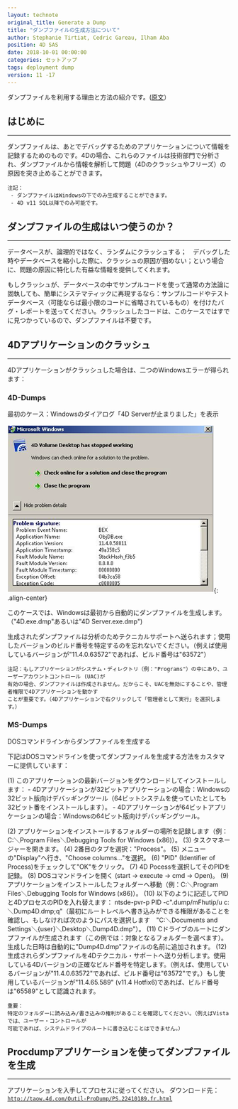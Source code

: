 ```yaml
---
layout: technote
original_title: Generate a Dump
title: "ダンプファイルの生成方法について"
author: Stephanie Tirtiat, Cedric Gareau, Ilham Aba
position: 4D SAS
date: 2018-10-01 00:00:00
categories: セットアップ
tags: deployment dump
version: 11 -17
---
```


ダンプファイルを利用する理由と方法の紹介です。([原文](https://taow.4d.com/Generate-a-Dump/PS.1938114.en.html#)）
<!--more-->

## はじめに
---
ダンプファイルは、あとでデバッグするためのアプリケーションについて情報を記録するためのものです。4Dの場合、これらのファイルは技術部門で分析され、ダンプファイルから情報を解析して問題（4Dのクラッシュやフリーズ）の原因を突き止めることができます。

```
注記：
 - ダンプファイルはWindowsの下でのみ生成することができます。
 - 4D v11 SQL以降でのみ可能です。
```
 
## ダンプファイルの生成はいつ使うのか？
---
データベースが、論理的ではなく、ランダムにクラッシュする；　デバッグした時やデータベースを縮小した際に、クラッシュの原因が掴めない；という場合に、問題の原因に特化した有益な情報を提供してくれます。

もしクラッシュが、データベースの中でサンプルコードを使って通常の方法論に固執しても、簡単にシステマティックに再現するなら：サンプルコードやテストデータベース（可能ならば最小限のコードに省略されているもの）を付けたバグ・レポートを送ってください。クラッシュしたコードは、このケースではすでに見つかっているので、ダンプファイルは不要です。

## 4Dアプリケーションのクラッシュ
---
4Dアプリケーションがクラッシュした場合は、二つのWindowsエラーが得られます：


### 4D-Dumps

最初のケース：Windowsのダイアログ「4D Serverが止まりました」を表示

![図1：停止通告画面](/images/Dump/4D-dumps-1.png){: .align-center}

このケースでは、Windowsは最初から自動的にダンプファイルを生成します。（"4D.exe.dmp"あるいは"4D Server.exe.dmp")

生成されたダンプファイルは分析のためテクニカルサポートへ送られます；使用したバージョンのビルド番号を特定するのを忘れないでください。（例えば使用しているバージョンが"11.4.0.63572"であれば、ビルド番号は"63572"）

```
注記：もしアプリケーションがシステム・ディレクトリ（例："Programs"）の中にあり、ユーザーアカウントコントロール (UAC)が
有効の場合、ダンプファイルは作成されません。だからこそ、UACを無効にすることや、管理者権限で4Dアプリケーションを動かす
ことが重要です。（4Dアプリケーションで右クリックして「管理者として実行」を選択します。）
```

### MS-Dumps

DOSコマンドラインからダンプファイルを生成する

下記はDOSコマンドラインを使ってダンプファイルを生成する方法をカスタマーに提供しています：

  (1) このアプリケーションの最新バージョンをダウンロードしてインストールします：
    - 4Dアプリケーションが32ビットアプリケーションの場合：Windowsの32ビット版向けデバッギングツール（64ビットシステムを使っていたとしても32ビット番をインストールします）。
    - 4Dアプリケーションが64ビットアプリケーションの場合：Windowsの64ビット版向けデバッギングツール。
 
  (2) アプリケーションをインストールするフォルダーの場所を記録します（例：C:＼Program Files＼Debugging Tools for Windows (x86)）。
  (3) タスクマネージャーを開きます。
  (4) 2番目のタブを選択："Process"。
  (5) メニューの"Display"へ行き、"Choose columns..."を選択。
  (6) "PID" (Identifier of Process)をチェックして"OK"をクリック。
  (7) 4D Pocessを選択してそのPIDを記録。
  (8) DOSコマンドラインを開く (start -> execute -> cmd -> Open)。
  (9) アプリケーションをインストールしたフォルダーへ移動（例：C:＼Program Files＼Debugging Tools for Windows (x86)）。
  (10) 以下のように記述してPIDと4DプロセスのPIDを入れ替えます：
    ntsde-pvr-p PID -c".dump/mFhutip/u c:＼Dump4D.dmp;q"（最初にルートレベルへ書き込みができる権限があることを確認し、もしなければ次のようにパスを選択します　"C:＼Documents and Settings＼{user}＼Desktop＼Dump4D.dmp"）。
  (11) Cドライブのルートにダンプファイルが生成されます（この例では：対象となるフォルダーを選べます）。生成した日時は自動的に"Dump4D.dmp"ファイルの名前に追加されます。
  (12) 生成されらダンプファイルを4Dテクニカル・サポートへ送り分析します。使用している4Dバージョンの正確なビルド番号を特定します。（例えば、使用しているバージョンが"11.4.0.63572"であれば、ビルド番号は"63572"です。）もし使用しているバージョンが"11.4.65.589" (v11.4 Hotfix6)であれば、ビルド番号は"65589"として認識されます。
  
  ```
  重要：
  特定のフォルダーに読み込み/書き込みの権利があることを確認してください。（例えばVistaでは、ユーザー・コントロールが
  可能であれば、システムドライブのルートに書き込むことはできません。）
  ```
    

## Procdumpアプリケーションを使ってダンプファイルを生成
---
アプリケーションを入手してプロセスに従ってください。
ダウンロード先：[`http://taow.4d.com/Outil-ProDump/PS.22410189.fr.html`](http://taow.4d.com/Outil-ProDump/PS.22410189.fr.html)
